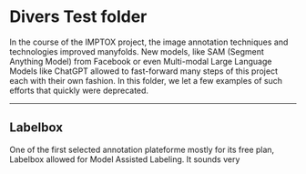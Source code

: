 # Divers Test folder

In the course of the IMPTOX project, the image annotation techniques and technologies improved manyfolds. New models, like SAM (Segment Anything Model) from Facebook or even Multi-modal Large Language Models like ChatGPT allowed to fast-forward many steps of this project each with their own fashion. In this folder, we let a few examples of such efforts that quickly were deprecated. 

---

## Labelbox

One of the first selected annotation plateforme mostly for its free plan, Labelbox allowed for Model Assisted Labeling. It sounds very 


